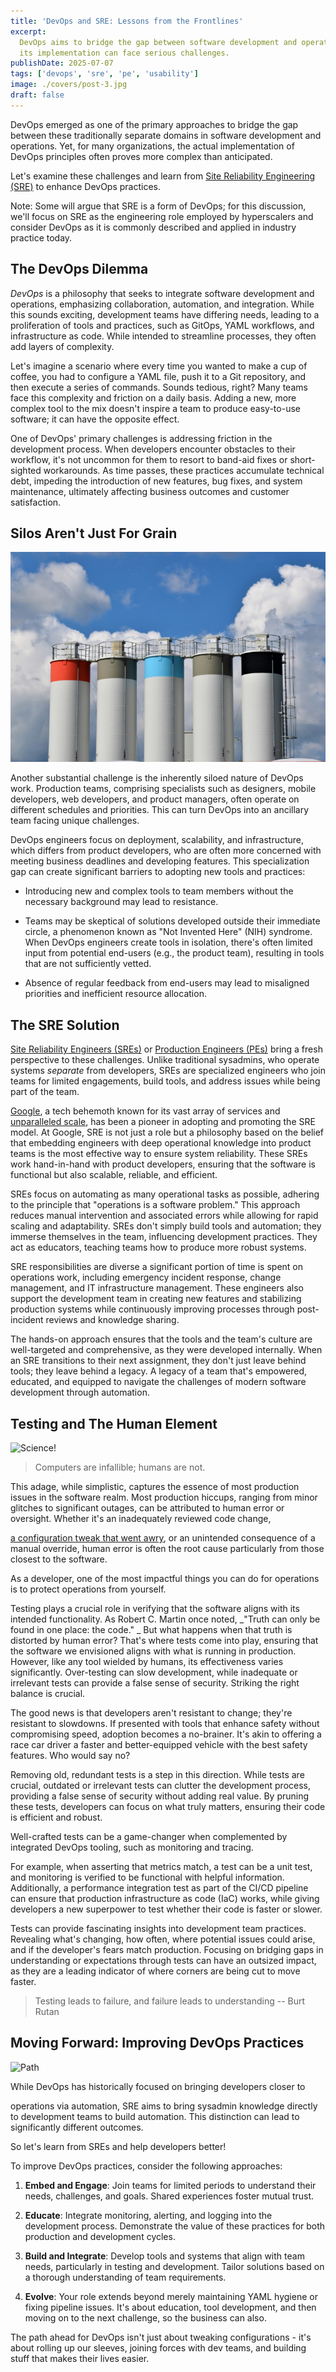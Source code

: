 ```yaml
---
title: 'DevOps and SRE: Lessons from the Frontlines'
excerpt:
  DevOps aims to bridge the gap between software development and operations, but
  its implementation can face serious challenges.
publishDate: 2025-07-07
tags: ['devops', 'sre', 'pe', 'usability']
image: ./covers/post-3.jpg
draft: false
---
```


DevOps emerged as one of the primary approaches to bridge the gap between these
traditionally separate domains in software development and operations. Yet, for
many organizations, the actual implementation of DevOps principles often proves
more complex than anticipated.

Let's examine these challenges and learn from
[Site Reliability Engineering (SRE)](https://sre.google) to enhance DevOps
practices.

Note: Some will argue that SRE is a form of DevOps; for this discussion, we'll
focus on SRE as the engineering role employed by hyperscalers and consider
DevOps as it is commonly described and applied in industry practice today.

## The DevOps Dilemma

_DevOps_ is a philosophy that seeks to integrate software development and
operations, emphasizing collaboration, automation, and integration. While this
sounds exciting, development teams have differing needs, leading to a
proliferation of tools and practices, such as GitOps, YAML workflows, and
infrastructure as code. While intended to streamline processes, they often add
layers of complexity.

Let's imagine a scenario where every time you wanted to make a cup of coffee,
you had to configure a YAML file, push it to a Git repository, and then execute
a series of commands. Sounds tedious, right? Many teams face this complexity and
friction on a daily basis. Adding a new, more complex tool to the mix doesn't
inspire a team to produce easy-to-use software; it can have the opposite effect.

One of DevOps' primary challenges is addressing friction in the development
process. When developers encounter obstacles to their workflow, it's not
uncommon for them to resort to band-aid fixes or short-sighted workarounds. As
time passes, these practices accumulate technical debt, impeding the
introduction of new features, bug fixes, and system maintenance, ultimately
affecting business outcomes and customer satisfaction.

## Silos Aren't Just For Grain

![Silo](./devops-pe/waldemar-7kSnMLGoR9w-unsplash.jpg)

Another substantial challenge is the inherently siloed nature of DevOps work.
Production teams, comprising specialists such as designers, mobile developers,
web developers, and product managers, often operate on different schedules and
priorities. This can turn DevOps into an ancillary team facing unique
challenges.

DevOps engineers focus on deployment, scalability, and infrastructure, which
differs from product developers, who are often more concerned with meeting
business deadlines and developing features. This specialization gap can create
significant barriers to adopting new tools and practices:

- Introducing new and complex tools to team members without the necessary
  background may lead to resistance.

- Teams may be skeptical of solutions developed outside their immediate circle,
  a phenomenon known as "Not Invented Here" (NIH) syndrome. When DevOps
  engineers create tools in isolation, there's often limited input from
  potential end-users (e.g., the product team), resulting in tools that are not
  sufficiently vetted.

- Absence of regular feedback from end-users may lead to misaligned priorities
  and inefficient resource allocation.

## The SRE Solution

[Site Reliability Engineers (SREs)](https://sre.google/books/) or
[Production Engineers (PEs)](https://engineering.fb.com/category/production-engineering/)
bring a fresh perspective to these challenges. Unlike traditional sysadmins, who
operate systems _separate_ from developers, SREs are specialized engineers who
join teams for limited engagements, build tools, and address issues while being
part of the team.

[Google](https://google.com), a tech behemoth known for its vast array of
services and [unparalleled scale](https://www.youtube.com/watch?v=3t6L-FlfeaI),
has been a pioneer in adopting and promoting the SRE model. At Google, SRE is
not just a role but a philosophy based on the belief that embedding engineers
with deep operational knowledge into product teams is the most effective way to
ensure system reliability. These SREs work hand-in-hand with product developers,
ensuring that the software is functional but also scalable, reliable, and
efficient.

SREs focus on automating as many operational tasks as possible, adhering to the
principle that "operations is a software problem." This approach reduces manual
intervention and associated errors while allowing for rapid scaling and
adaptability. SREs don't simply build tools and automation; they immerse
themselves in the team, influencing development practices. They act as
educators, teaching teams how to produce more robust systems.

SRE responsibilities are diverse a significant portion of time is spent on
operations work, including emergency incident response, change management, and
IT infrastructure management. These engineers also support the development team
in creating new features and stabilizing production systems while continuously
improving processes through post-incident reviews and knowledge sharing.

The hands-on approach ensures that the tools and the team's culture are
well-targeted and comprehensive, as they were developed internally. When an SRE
transitions to their next assignment, they don't just leave behind tools; they
leave behind a legacy. A legacy of a team that's empowered, educated, and
equipped to navigate the challenges of modern software development through
automation.

## Testing and The Human Element

![Science!](./devops-pe/testing.png)

> Computers are infallible; humans are not.

This adage, while simplistic, captures the essence of most production issues in
the software realm. Most production hiccups, ranging from minor glitches to
significant outages, can be attributed to human error or oversight. Whether it's
an inadequately reviewed code change,

[a configuration tweak that went awry](https://engineering.fb.com/2021/10/05/networking-traffic/outage-details/),
or an unintended consequence of a manual override, human error is often the root
cause particularly from those closest to the software.

As a developer, one of the most impactful things you can do for operations is to
protect operations from yourself.

Testing plays a crucial role in verifying that the software aligns with its
intended functionality. As Robert C. Martin once noted, _"Truth can only be
found in one place: the code." _ But what happens when that truth is distorted
by human error? That's where tests come into play, ensuring that the software we
envisioned aligns with what is running in production. However, like any tool
wielded by humans, its effectiveness varies significantly. Over-testing can slow
development, while inadequate or irrelevant tests can provide a false sense of
security. Striking the right balance is crucial.

The good news is that developers aren't resistant to change; they're resistant
to slowdowns. If presented with tools that enhance safety without compromising
speed, adoption becomes a no-brainer. It's akin to offering a race car driver a
faster and better-equipped vehicle with the best safety features. Who would say
no?

Removing old, redundant tests is a step in this direction. While tests are
crucial, outdated or irrelevant tests can clutter the development process,
providing a false sense of security without adding real value. By pruning these
tests, developers can focus on what truly matters, ensuring their code is
efficient and robust.

Well-crafted tests can be a game-changer when complemented by integrated DevOps
tooling, such as monitoring and tracing.

For example, when asserting that metrics match, a test can be a unit test, and
monitoring is verified to be functional with helpful information. Additionally,
a performance integration test as part of the CI/CD pipeline can ensure that
production infrastructure as code (IaC) works, while giving developers a new
superpower to test whether their code is faster or slower.

Tests can provide fascinating insights into development team practices.
Revealing what's changing, how often, where potential issues could arise, and if
the developer's fears match production. Focusing on bridging gaps in
understanding or expectations through tests can have an outsized impact, as they
are a leading indicator of where corners are being cut to move faster.

> Testing leads to failure, and failure leads to understanding -- Burt Rutan

## Moving Forward: Improving DevOps Practices

![Path](./devops-pe/path.png)

While DevOps has historically focused on bringing developers closer to

operations via automation, SRE aims to bring sysadmin knowledge directly to
development teams to build automation. This distinction can lead to
significantly different outcomes.

So let's learn from SREs and help developers better!

To improve DevOps practices, consider the following approaches:

1. **Embed and Engage**: Join teams for limited periods to understand their
   needs, challenges, and goals. Shared experiences foster mutual trust.

2. **Educate**: Integrate monitoring, alerting, and logging into the development
   process. Demonstrate the value of these practices for both production and
   development cycles.

3. **Build and Integrate**: Develop tools and systems that align with team
   needs, particularly in testing and development. Tailor solutions based on a
   thorough understanding of team requirements.

4. **Evolve**: Your role extends beyond merely maintaining YAML hygiene or
   fixing pipeline issues. It's about education, tool development, and then
   moving on to the next challenge, so the business can also.

The path ahead for DevOps isn't just about tweaking configurations - it's about
rolling up our sleeves, joining forces with dev teams, and building stuff that
makes their lives easier.
